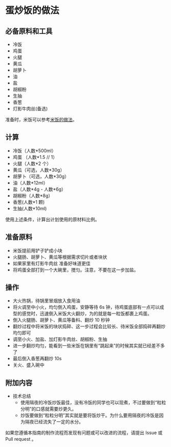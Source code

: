 # 蛋炒饭的做法

## 必备原料和工具

* 冷饭
* 鸡蛋
* 火腿
* 黄瓜
* 胡萝卜
* 油
* 盐
* 胡椒粉
* 生抽
* 香葱
* 灯影牛肉丝(备选)

准备时，米饭可以参考[米饭的做法](./米饭.md)。

## 计算

* 冷饭（人数*500ml）
* 鸡蛋 （人数*1.5 // 1）
* 火腿（人数*2 个）
* 黄瓜（可选，人数*30g）
* 胡萝卜（可选，人数*30g）
* 油（人数*12ml）
* 盐（人数\*4g - 人数*6g）
* 胡椒粉（人数*8g）
* 香葱(人数*1 颗)
* 生抽(人数*10ml)

使用上述条件，计算出计划使用的原材料比例。


## 准备原料

* 米饭提前用铲子铲成小块
* 火腿肠、胡萝卜、黄瓜等根据需求切片或者块状
* 如果家里有灯影牛肉丝 准备好味道更佳
* 将鸡蛋全部打到一个大碗里，搅匀。注意，不要在这一步加盐。

## 操作

* 大火热锅，待锅里冒烟放入食用油
* 将火调至中小火，均匀倒入鸡蛋，安静等待 6s 钟，待鸡蛋底部有一点可以成型的感觉时，迅速倒入米饭大火翻炒，为的就是每一粒饭都裹上鸡蛋。
* 倒入火腿肠、胡萝卜、黄瓜等备料、翻炒 10 秒钟
* 翻炒过程中将米饭的块状捣碎、这一步过程会比较长、待米饭全部捣碎再翻炒均匀即可
* 调至小火、加盐、加灯影牛肉丝、胡椒粉、生抽
* 进一步翻炒均匀，能看到一些米饭在锅里有“跳起来”的时候其实就已经差不多了
* 最后倒入香葱再翻炒 10s
* 关火、盛入碗中


## 附加内容
* 技术总结
  - 使用隔夜的冷饭炒饭最佳，没有冷饭的同学也可以现煮，不过要做到“粒粒分明”的口感就需要炒更久。
  - 炒饭要做到“粒粒分明”其实就是要将饭炒干。为什么要用隔夜的冷饭是因为隔夜已经流失了一定的水分。

如果您遵循本指南的制作流程而发现有问题或可以改进的流程，请提出 Issue 或 Pull request 。
